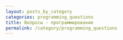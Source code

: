 ```yaml
---
layout: posts_by_category
categories: programming_questions
title: Вопросы - программирование
permalink: /category/programming_questions
---
```

